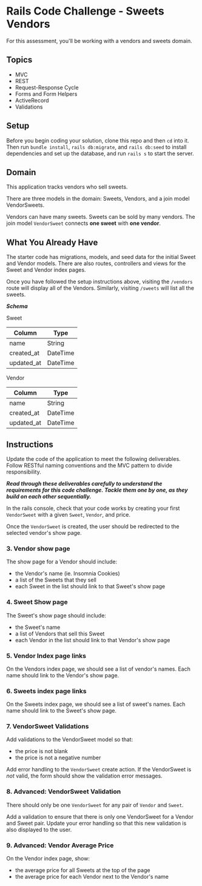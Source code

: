 # Rails Code Challenge - Sweets Vendors

For this assessment, you'll be working with a vendors and sweets domain.


## Topics

- MVC
- REST
- Request-Response Cycle
- Forms and Form Helpers
- ActiveRecord
- Validations

## Setup

Before you begin coding your solution, clone this repo and then `cd` into it. Then run `bundle install`, `rails db:migrate`, and `rails db:seed` to install dependencies and set up the database, and run `rails s` to start the server.

## Domain

This application tracks vendors who sell sweets.

There are three models in the domain: Sweets, Vendors, and a join model VendorSweets.

Vendors can have many sweets. Sweets can be sold by many vendors. The join model `VendorSweet` connects **one sweet** with **one vendor**.




## What You Already Have

The starter code has migrations, models, and seed data for the initial Sweet and Vendor models. There are also routes, controllers and views for the Sweet and Vendor index pages.

Once you have followed the setup instructions above, visiting the `/vendors` route will display all of the Vendors. Similarly, visiting `/sweets` will list all the sweets.

***Schema***

Sweet

| Column | Type |
| ------------- | ------------- |
| name | String |
| created_at | DateTime |
| updated_at  | DateTime  |

Vendor

| Column | Type |
| ------------- | ------------- |
| name  | String  |
| created_at  | DateTime  |
| updated_at  | DateTime  |




## Instructions

Update the code of the application to meet the following deliverables. Follow RESTful naming conventions and the MVC pattern to divide responsibility.

***Read through these deliverables carefully to understand the requirements for this code challenge. Tackle them one by one, as they build on each other sequentially.***




<!-- ### 1. Create VendorSweet model

Update the schema and models to add the `VendorSweet` model. It should have:

- a vendor
- a sweet
- a price (use an integer data type for this column: we'll treat the numbers in it as the price, 
in cents). -->


In the rails console, check that your code works by creating your first `VendorSweet` with a given `Sweet`, `Vendor`, and price.




<!-- ### 2. VendorSweet Create Form

A user should be able to visit a page to link a vendor and a sweet. The form should let them:

- choose a `Vendor` from a select dropdown
- choose a `Sweet` from a select dropdown
- enter a price
- submit the form to create a `VendorSweet` -->

Once the `VendorSweet` is created, the user should be redirected to the selected vendor's show page.




### 3. Vendor show page

The show page for a Vendor should include:

- the Vendor's name (ie. Insomnia Cookies)
- a list of the Sweets that they sell
- each Sweet in the list should link to that Sweet's show page




### 4. Sweet Show page

The Sweet's show page should include:

- the Sweet's name
- a list of Vendors that sell this Sweet
- each Vendor in the list should link to that Vendor's show page




### 5. Vendor Index page links

On the Vendors index page, we should see a list of vendor's names. Each name should link to the Vendor's show page.

### 6. Sweets index page links

On the Sweets index page, we should see a list of sweet's names. Each name should link to the Sweet's show page.

### 7. VendorSweet Validations

Add validations to the VendorSweet model so that:

- the price is not blank
- the price is not a negative number

Add error handling to the `VendorSweet` create action. If the VendorSweet is *not* valid, the form should show the validation error messages.








### 8. Advanced: VendorSweet Validation

There should only be one `VendorSweet` for any pair of `Vendor` and `Sweet`.

Add a validation to ensure that there is only one VendorSweet for a Vendor and Sweet pair. Update your error handling so that this new validation is also displayed to the user.




### 9. Advanced: Vendor Average Price

On the Vendor index page, show:

- the average price for all Sweets at the top of the page
- the average price for each Vendor next to the Vendor's name



